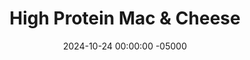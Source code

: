 ---
layout: post
title:  "High Protein Mac & Cheese"
date:   2024-10-24 00:00:00 -05000
categories: 
- Recipes
- Ground Meat
permalink: /recipes/mac-and-cheese
image: /assets/Food/Ground Meat/M&C/m&c-cover.jpg
ing: mc-ing
facts: mc-facts
section1: Pasta
start2: Extra virgin olive oil
section2: Protein
start3: Nonfat cottage cheese
section3: Cheese Sauce
start4: Date sweetened ketchup
section4: Optional
start5: 
section5: 
Prep: 20
Rest: 
Cook: 40
Source1: https://theproteinchef.co/easy-cottage-cheese-mac-and-cheese-recipe/#recipe
Source2: https://www.youtube.com/watch?v=Kkfu09t2SUs
whisk: https://s.samsungfood.com/2N47j
tags: 
- macaroni
- mac & cheese
- mac and cheese
- ground beef
- ground turkey
- high protein
- ground meat
- cottage cheese
- nonfat cottage cheese
- cheddar cheese
- shredded cheese
- breadcrumbs
- panko
- bbq sauce
- barbeque sauce
- nutritional yeast
- nooch
Description: I bet you've never had a healthy mac and cheese before.  This dish is still cheesy and creamy while packing 46 g of protein and in 500 calories per serving.  You can add even more bulk by adding more vegetables like peppers or broccoli, but I wanted to keep it more traditional here.  To elevate this, make it a BBQ Mac & Cheese with sugar free BBQ sauce, or top it with breadcrumbs and broil the top for crispiness
Instructions: 
- Cook your pasta according to instructions. Strain, rinse with cold water, and set aside<br><br>

- Meanwhile, preheat a Dutch oven or large pot over medium heat with oil. Cut your onions into a small dice, and add to the pot with salt. Cover, and cook until translucent, about 5-8 minutes<br><br>

- Add the meat to the pot, and cook until no longer pink. Season with chili powder and black pepper. Remove from the heat<br><br>
- <center><img src="/assets/Food/Ground Meat/M&C/m&c-meat.jpg" alt="" class="instruction-image"></center><br>

- Meanwhile, prepare your cheese sauce by blending together all the ingredients - cottage cheese, shredded cheese, milk, nutritional yeast, cornstarch, garlic powder, onion powder, and paprika<br><br>
- <center><img src="/assets/Food/Ground Meat/M&C/m&c-cheese.jpg" alt="" class="instruction-image"></center><br>

- Combine the cheese sauce and pasta with the meat in the pot. Transfer to a 9x13" pan, and optionally top with BBQ sauce or breadcrumbs<br><br>
- <center><img src="/assets/Food/Ground Meat/M&C/m&c-before.jpg" alt="" class="instruction-image"></center><br>

- Cover, and bake at 400F until bubbly. This will take about 10 minutes if baking right away, or 30 minutes if preparing ahead of time, refrigerating, and baking later<br><br>
- <center><img src="/assets/Food/Ground Meat/M&C/m&c-after.jpg" alt="" class="instruction-image"></center>
---